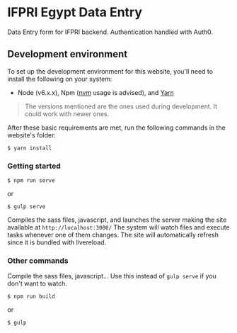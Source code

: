 # IFPRI Egypt Data Entry

Data Entry form for IFPRI backend. Authentication handled with Auth0.

## Development environment
To set up the development environment for this website, you'll need to install the following on your system:

- Node (v6.x.x), Npm ([nvm](https://github.com/creationix/nvm) usage is advised), and [Yarn](https://yarnpkg.com/)

> The versions mentioned are the ones used during development. It could work with newer ones.

After these basic requirements are met, run the following commands in the website's folder:
```
$ yarn install
```

### Getting started

```
$ npm run serve
```
or
```
$ gulp serve
```
Compiles the sass files, javascript, and launches the server making the site available at `http://localhost:3000/`
The system will watch files and execute tasks whenever one of them changes.
The site will automatically refresh since it is bundled with livereload.

### Other commands
Compile the sass files, javascript... Use this instead of ```gulp serve``` if you don't want to watch.
```
$ npm run build
```
or
```
$ gulp
```
